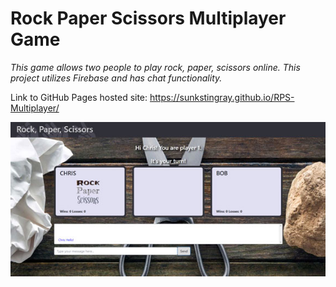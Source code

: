 # Rock Paper Scissors Multiplayer Game

*This game allows two people to play rock, paper, scissors online. This project utilizes Firebase and has chat functionality.*


Link to GitHub Pages hosted site: https://sunkstingray.github.io/RPS-Multiplayer/

![RPS Screen Shot](assets/images/rps.jpg)
